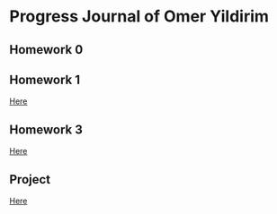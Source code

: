 # Progress Journal of Omer Yildirim 

## Homework 0

## Homework 1

[Here](files/omeryildirim_ie48b_hw_1.ipynb)

## Homework 3

[Here](files/omeryildirim_hw3.Rmd)

## Project

[Here](files/ie48b_project.pdf)